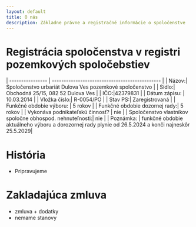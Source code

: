 ```yaml
---
layout: default
title: O nás
description: Základne právne a registračné informácie o spoločenstve
---
```



# Registrácia spoločenstva v registri pozemkových spoločebstiev
 
 | ---------------- | ---------------------------------------------- |
 | Názov:| Spoločenstvo urbariát Dulova Ves pozemkové spoločenstvo |
 | Sídlo:| Obchodná 25/15, 082 52 Dulova Ves |
 | IČO:|42379831 |
 | Dátum zápisu: | 10.03.2014 |
 | Vložka číslo:| R-0054/PO |
 | Stav PS:| Zaregistrovaná |
 | Funkčné obdobie výboru: | 5 rokov |
 | Funkčné obdobie dozornej rady:| 5 rokov |
 | Vykonáva podnikateľskú činnosť? | nie |
 | Spoločenstvo vlastníkov spoločne obhospod. nehnuteľnosti:| nie |
 | Poznámka: | funkčné obdobie aktuálneho výboru a dorozornej rady plynie od 26.5.2024 a konči najneskôr 25.5.2029|


# História
- Pripravujeme

# Zakladajúca zmluva
- zmluva + dodatky
- nemame stanovy
